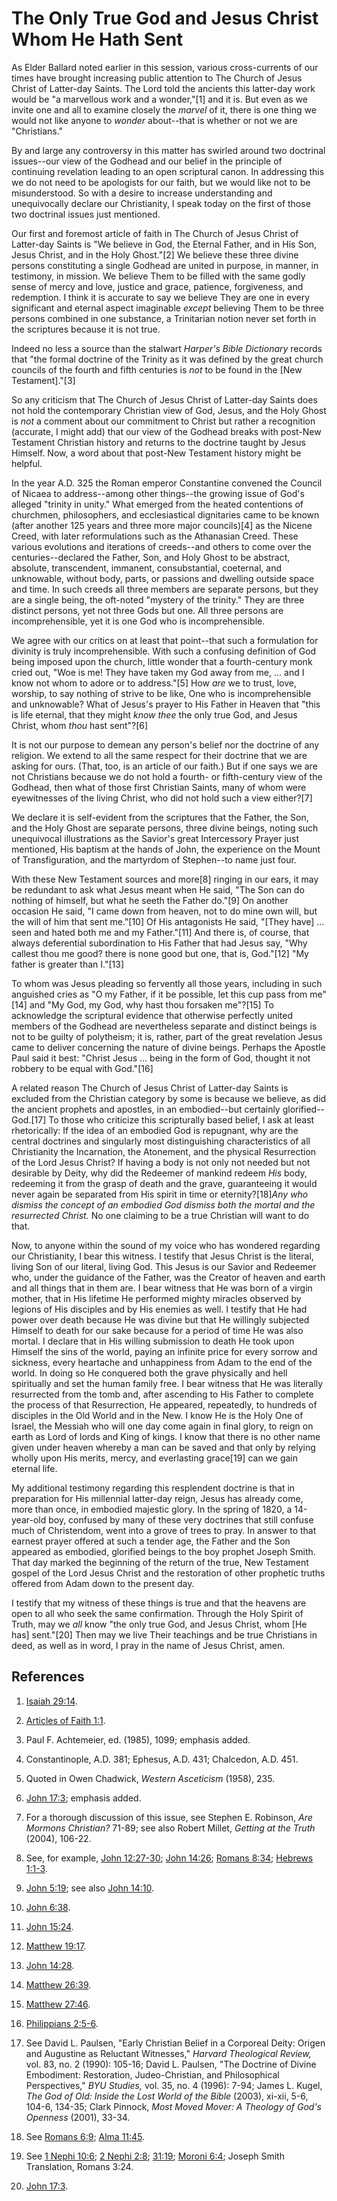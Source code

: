 # The Only True God and Jesus Christ Whom He Hath Sent

As Elder Ballard noted earlier in this session, various cross-currents of our
times have brought increasing public attention to The Church of Jesus Christ
of Latter-day Saints. The Lord told the ancients this latter-day work would be
"a marvellous work and a wonder,"[1] and it is. But even as we invite one and
all to examine closely the _marvel_ of it, there is one thing we would not
like anyone to _wonder_ about--that is whether or not we are "Christians."

By and large any controversy in this matter has swirled around two doctrinal
issues--our view of the Godhead and our belief in the principle of continuing
revelation leading to an open scriptural canon. In addressing this we do not
need to be apologists for our faith, but we would like not to be
misunderstood. So with a desire to increase understanding and unequivocally
declare our Christianity, I speak today on the first of those two doctrinal
issues just mentioned.

Our first and foremost article of faith in The Church of Jesus Christ of
Latter-day Saints is "We believe in God, the Eternal Father, and in His Son,
Jesus Christ, and in the Holy Ghost."[2] We believe these three divine persons
constituting a single Godhead are united in purpose, in manner, in testimony,
in mission. We believe Them to be filled with the same godly sense of mercy
and love, justice and grace, patience, forgiveness, and redemption. I think it
is accurate to say we believe They are one in every significant and eternal
aspect imaginable _except_ believing Them to be three persons combined in one
substance, a Trinitarian notion never set forth in the scriptures because it
is not true.

Indeed no less a source than the stalwart _Harper's Bible Dictionary_ records
that "the formal doctrine of the Trinity as it was defined by the great church
councils of the fourth and fifth centuries is _not_ to be found in the [New
Testament]."[3]

So any criticism that The Church of Jesus Christ of Latter-day Saints does not
hold the contemporary Christian view of God, Jesus, and the Holy Ghost is
_not_ a comment about our commitment to Christ but rather a recognition
(accurate, I might add) that our view of the Godhead breaks with post-New
Testament Christian history and returns to the doctrine taught by Jesus
Himself. Now, a word about that post-New Testament history might be helpful.

In the year A.D. 325 the Roman emperor Constantine convened the Council of
Nicaea to address--among other things--the growing issue of God's alleged
"trinity in unity." What emerged from the heated contentions of churchmen,
philosophers, and ecclesiastical dignitaries came to be known (after another
125 years and three more major councils)[4] as the Nicene Creed, with later
reformulations such as the Athanasian Creed. These various evolutions and
iterations of creeds--and others to come over the centuries--declared the
Father, Son, and Holy Ghost to be abstract, absolute, transcendent, immanent,
consubstantial, coeternal, and unknowable, without body, parts, or passions
and dwelling outside space and time. In such creeds all three members are
separate persons, but they are a single being, the oft-noted "mystery of the
trinity." They are three distinct persons, yet not three Gods but one. All
three persons are incomprehensible, yet it is one God who is incomprehensible.

We agree with our critics on at least that point--that such a formulation for
divinity is truly incomprehensible. With such a confusing definition of God
being imposed upon the church, little wonder that a fourth-century monk cried
out, "Woe is me! They have taken my God away from me, ... and I know not whom to
adore or to address."[5] How _are_ we to trust, love, worship, to say nothing
of strive to be like, One who is incomprehensible and unknowable? What of
Jesus's prayer to His Father in Heaven that "this is life eternal, that they
might _know thee_ the only true God, and Jesus Christ, whom _thou_ hast
sent"?[6]

It is not our purpose to demean any person's belief nor the doctrine of any
religion. We extend to all the same respect for their doctrine that we are
asking for ours. (That, too, is an article of our faith.) But if one says we
are not Christians because we do not hold a fourth- or fifth-century view of
the Godhead, then what of those first Christian Saints, many of whom were
eyewitnesses of the living Christ, who did not hold such a view either?[7]

We declare it is self-evident from the scriptures that the Father, the Son,
and the Holy Ghost are separate persons, three divine beings, noting such
unequivocal illustrations as the Savior's great Intercessory Prayer just
mentioned, His baptism at the hands of John, the experience on the Mount of
Transfiguration, and the martyrdom of Stephen--to name just four.

With these New Testament sources and more[8] ringing in our ears, it may be
redundant to ask what Jesus meant when He said, "The Son can do nothing of
himself, but what he seeth the Father do."[9] On another occasion He said, "I
came down from heaven, not to do mine own will, but the will of him that sent
me."[10] Of His antagonists He said, "[They have] ... seen and hated both me and
my Father."[11] And there is, of course, that always deferential subordination
to His Father that had Jesus say, "Why callest thou me good? there is none
good but one, that is, God."[12] "My father is greater than I."[13]

To whom was Jesus pleading so fervently all those years, including in such
anguished cries as "O my Father, if it be possible, let this cup pass from
me"[14] and "My God, my God, why hast thou forsaken me"?[15] To acknowledge
the scriptural evidence that otherwise perfectly united members of the Godhead
are nevertheless separate and distinct beings is not to be guilty of
polytheism; it is, rather, part of the great revelation Jesus came to deliver
concerning the nature of divine beings. Perhaps the Apostle Paul said it best:
"Christ Jesus ... being in the form of God, thought it not robbery to be equal
with God."[16]

A related reason The Church of Jesus Christ of Latter-day Saints is excluded
from the Christian category by some is because we believe, as did the ancient
prophets and apostles, in an embodied--but certainly glorified--God.[17] To
those who criticize this scripturally based belief, I ask at least
rhetorically: If the idea of an embodied God is repugnant, why are the central
doctrines and singularly most distinguishing characteristics of all
Christianity the Incarnation, the Atonement, and the physical Resurrection of
the Lord Jesus Christ? If having a body is not only not needed but not
desirable by Deity, why did the Redeemer of mankind redeem _His_ body,
redeeming it from the grasp of death and the grave, guaranteeing it would
never again be separated from His spirit in time or eternity?[18]_Any who
dismiss the concept of an embodied God dismiss both the mortal and the
resurrected Christ._ No one claiming to be a true Christian will want to do
that.

Now, to anyone within the sound of my voice who has wondered regarding our
Christianity, I bear this witness. I testify that Jesus Christ is the literal,
living Son of our literal, living God. This Jesus is our Savior and Redeemer
who, under the guidance of the Father, was the Creator of heaven and earth and
all things that in them are. I bear witness that He was born of a virgin
mother, that in His lifetime He performed mighty miracles observed by legions
of His disciples and by His enemies as well. I testify that He had power over
death because He was divine but that He willingly subjected Himself to death
for our sake because for a period of time He was also mortal. I declare that
in His willing submission to death He took upon Himself the sins of the world,
paying an infinite price for every sorrow and sickness, every heartache and
unhappiness from Adam to the end of the world. In doing so He conquered both
the grave physically and hell spiritually and set the human family free. I
bear witness that He was literally resurrected from the tomb and, after
ascending to His Father to complete the process of that Resurrection, He
appeared, repeatedly, to hundreds of disciples in the Old World and in the
New. I know He is the Holy One of Israel, the Messiah who will one day come
again in final glory, to reign on earth as Lord of lords and King of kings. I
know that there is no other name given under heaven whereby a man can be saved
and that only by relying wholly upon His merits, mercy, and everlasting
grace[19] can we gain eternal life.

My additional testimony regarding this resplendent doctrine is that in
preparation for His millennial latter-day reign, Jesus has already come, more
than once, in embodied majestic glory. In the spring of 1820, a 14-year-old
boy, confused by many of these very doctrines that still confuse much of
Christendom, went into a grove of trees to pray. In answer to that earnest
prayer offered at such a tender age, the Father and the Son appeared as
embodied, glorified beings to the boy prophet Joseph Smith. That day marked
the beginning of the return of the true, New Testament gospel of the Lord
Jesus Christ and the restoration of other prophetic truths offered from Adam
down to the present day.

I testify that my witness of these things is true and that the heavens are
open to all who seek the same confirmation. Through the Holy Spirit of Truth,
may we _all_ know "the only true God, and Jesus Christ, whom [He has]
sent."[20] Then may we live Their teachings and be true Christians in deed, as
well as in word, I pray in the name of Jesus Christ, amen.

## References

  1. [Isaiah 29:14](https://www.lds.org/scriptures/ot/isa/29.14?lang=eng#13).

  2. [Articles of Faith 1:1](https://www.lds.org/scriptures/pgp/a-of-f/1.1?lang=eng#0).

  3. Paul F. Achtemeier, ed. (1985), 1099; emphasis added.

  4. Constantinople, A.D. 381; Ephesus, A.D. 431; Chalcedon, A.D. 451.

  5. Quoted in Owen Chadwick, _Western Asceticism_ (1958), 235.

  6. [John 17:3](https://www.lds.org/scriptures/nt/john/17.3?lang=eng#2); emphasis added.

  7. For a thorough discussion of this issue, see Stephen E. Robinson, _Are Mormons Christian?_ 71-89; see also Robert Millet, _Getting at the Truth_ (2004), 106-22.

  8. See, for example, [John 12:27-30](https://www.lds.org/scriptures/nt/john/12.27-30?lang=eng#26); [John 14:26](https://www.lds.org/scriptures/nt/john/14.26?lang=eng#25); [Romans 8:34](https://www.lds.org/scriptures/nt/rom/8.34?lang=eng#33); [Hebrews 1:1-3](https://www.lds.org/scriptures/nt/heb/1.1-3?lang=eng#0).

  9. [John 5:19](https://www.lds.org/scriptures/nt/john/5.19?lang=eng#18); see also [John 14:10](https://www.lds.org/scriptures/nt/john/14.10?lang=eng#9).

  10. [John 6:38](https://www.lds.org/scriptures/nt/john/6.38?lang=eng#37).

  11. [John 15:24](https://www.lds.org/scriptures/nt/john/15.24?lang=eng#23).

  12. [Matthew 19:17](https://www.lds.org/scriptures/nt/matt/19.17?lang=eng#16).

  13. [John 14:28](https://www.lds.org/scriptures/nt/john/14.28?lang=eng#27).

  14. [Matthew 26:39](https://www.lds.org/scriptures/nt/matt/26.39?lang=eng#38).

  15. [Matthew 27:46](https://www.lds.org/scriptures/nt/matt/27.46?lang=eng#45).

  16. [Philippians 2:5-6](https://www.lds.org/scriptures/nt/philip/2.5-6?lang=eng#4).

  17. See David L. Paulsen, "Early Christian Belief in a Corporeal Deity: Origen and Augustine as Reluctant Witnesses," _Harvard Theological Review,_ vol. 83, no. 2 (1990): 105-16; David L. Paulsen, "The Doctrine of Divine Embodiment: Restoration, Judeo-Christian, and Philosophical Perspectives," _BYU Studies,_ vol. 35, no. 4 (1996): 7-94; James L. Kugel, _The God of Old: Inside the Lost World of the Bible_ (2003), xi-xii, 5-6, 104-6, 134-35; Clark Pinnock, _Most Moved Mover: A Theology of God's Openness_ (2001), 33-34.

  18. See [Romans 6:9](https://www.lds.org/scriptures/nt/rom/6.9?lang=eng#8); [Alma 11:45](https://www.lds.org/scriptures/bofm/alma/11.45?lang=eng#44).

  19. See [1 Nephi 10:6](https://www.lds.org/scriptures/bofm/1-ne/10.6?lang=eng#5); [2 Nephi 2:8](https://www.lds.org/scriptures/bofm/2-ne/2.8?lang=eng#7); [31:19](https://www.lds.org/scriptures/bofm/2-ne/31.19?lang=eng#18); [Moroni 6:4](https://www.lds.org/scriptures/bofm/moro/6.4?lang=eng#3); Joseph Smith Translation, Romans 3:24.

  20. [John 17:3](https://www.lds.org/scriptures/nt/john/17.3?lang=eng#2).

